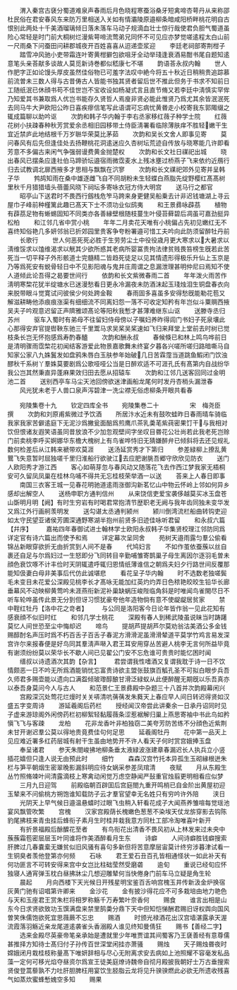 <!-- { "loadSidebar": true } -->
　　渭入秦宫古褎分蜀道难泉声春雨后月色晓程寒蚕浴桑牙短禽啼杏萼丹从来称邵杜民俗在君安春风东来防万里相送入关如有情灞陵原邉柳条暗咸阳桥畔桃花明自古恨别此两处十千美酒瑠璃倾日落未落车马动子规滴血壮士惊行哉使君负胆气蜀道虽险心常轻是时门前大桐树烂漫紫萼啼流莺弟兄同怀不可见应亦梦觉嗟逺程太白山前一尺雨桑下问蚕田问耕郡城夜开百姓喜喜从迢递壶浆迎
　　李廷老祠部寄荆柑子
　　踏雪冲风驰小吏带霜连叶寄黄柑擗包欲咀牙全动举琖逢衰酒易酣书尾自题知逺意笔头亲荅猒多谈故人莫觅新诗巻都似嵇康七不堪
　　韵语荅永叔内翰
　　世人作肥字正如论馒头厚皮虽然佳俗物已可羞字法叹中絶今将五十秋近日稍稍贵追踪慕前流曽未三数人得与古昔俦古人皆能书独其贤者留后世不推此但务于书求不知前日工随纸泯已休顔书苟不佳世岂不宝收设如杨凝式言且直节脩又若李廷中淸慎实罕侔乃知爱其书兼取爲人优岂书能存久贤哲人焉廋非贤必能此惟贤乃爲尤其余皆泯泯死去同马牛大尹欧阳公昨日喜疾瘳信笔写此语谓可忘病忧黄昬走小校寄我东郭陬缀之辄成篇聊以助吟讴
　　次韵和韩子华内翰于李右丞家移红薇子种学士院
　　红薇花树小扶疎春种秋芳赏爱余丞相旧园移带土侍臣淸署看临除薄肤痒不胜轻嫩干生宜近禁庐此地结根千万岁聮华荣莫比茅茹
　　次韵和吴长文舍人即事见寄
　　莫问春风有后先但逢佳处去扬鞭桃花洞逺迷应久杏树坛荒迹自传放与晓寒能几许即看芳意不多偏古来闲气争强弱谩费黄金抛楚权
　　次韵和长文社日禖祀出城
　　晓出春风已摆条应逢社伯马蹄骄坛邉宿雨微霑麦水上残冰壅过桥燕子飞来依约近鴈行归去试教调北扉西掖多才思相与飘飘在泬寥
　　次韵和长文禖祀郊外见寄并呈韩子华
　　鹁鸪知雨在桑中雄逐雌飞自不同胡粉未生轻蝶白燕脂先绽野樱红髙髙树里秋千月猎猎墙头蓓蕾风晓下祠坛多寄咏衣冠方侍大明宫
　　送马行之都官
　　昭亭山下送君时不畏西行劔栈危笮马跨来身更健吴船乗去计非迟钱塘湖上寻云屋巾子峰前种槿篱此趣已髙天下士不须功业似鸱夷
　　和王景彞咏薜茘
　　植物有薜茘足物有蜥蜴固知不同类亦各善縁壁根随枝蔓生叶侵苔藓碧后凋虽可嘉劲挺异松柏
　　和江邻几省中赏小桃
　　年年二月卖花天唯有小桃偏占先初见嫩红无不喜终知俗艳几多妍邻翁已折郊园里贵客争夸粉署邉可惜工夫吟向此防须留醉牡丹前
　　长歌行
　　世人何恶死死必胜于生劳劳尘土中役役歳月更大寒求以大暑求以淸维馁求以馌维渴求以觥其少欲所惑其老病所婴冨贵拘法律贫贱畏笞榜生旣若此苦死当一切平释子外形骸道士完髓精二皆趋死徒足以见其情遗形得极乐升仙上玉京是乃等爲死安有蜕骨轻日中不见影阳魂与鬼并庄周谓之息漏泄理甚明仲尼曰焉知不使人道倾此论吾得之曷要世间行
　　依韵和长文紫微春雨二首
　　年年泼火雨苦作淸明寒棃花犹半绽塘水已迷漫愁看日更永冷漏夜未防酒沫起玉琖烛泪生铜盘春衣向来脱带眼斗觉寛试问彼侯少何处跨金鞍
　　春雨固多喜虽多安得愁旣能勒花苞又解滋耕畴他添痕痕涨渠有细细流不同离妇怨一落不可收定知矜有年岂似斗粟赒西掖吴夫子吟观意迟留正声隮雅颂髙论等阳秋我慙才甚薄难继东山讴
　　送滕寺丞归苏州
　　驱车入蜀时有弟母不往留妇侍母傍以子嘱妇养昨得闾门书妇子死泉壤此心那得安弃官提辔鞅东驰三千里鬻马求吴桨吴桨速如飞归来拜堂上堂前去时树已觉枝条长岂无怀抱感爲寿酌春醠
　　次韵和酬永叔
　　春候倏已和林上鸣鸟哗前日是清明骤雨霑棃花初闻结客游爱此物景嘉歌舞未终宴夕暮各兴嗟所嗟归路暗嘶马自知家公家八九姝鬒发如盘鸦朱唇白玉肤参年始破几日苦霖霪当道跳鱼鰕闭门饮浊醪秋千系树丫羣姝莫要剧爲公歌哑哑公当是日醉欢适不可涯孔氏有髙第内自战纷华我公岂其然秉直异蓬麻果效归田去愿从招辕车
　　次韵和江邻几送客回同过金明池二首
　　送别西亭车马尘天池回傍欲迷津画船龙尾何时发丹杏梢头漏泄春
　　风光犹未老于人兽口泉声泻碧津一洗尘襟无俗虑柳条开眼共看春








　　宛陵集卷十九
　　钦定四库全书
　　宛陵集巻二十　　　　　宋　梅尧臣　撰
　　次韵和刘原甫紫微过予饮酒
　　所居汴水近未有鼓吹蛙昨日春雨晴车骑临我家我家苦僻逺庭下无泥沙爲撇瓮面醅爲煎鹰爪茶乳羮芼紫莼密果饤干与我相对饮但恨诸友遐笑语虽同昔放浪不少加忽观壁间字坐叹目昬花公壮尚若此我老死岂赊门前卖桃李呼买婀娜华东檐大槐树上有鸟雀哗恃旧无猜嫌醉弁已倾斜将去还见规礼数何检差后从江韩来褫带欢莫涯
　　送汤延赏秀才下第归
　　参差緑柳上撩乱黄鸎飞失意暂时屈独嗟千里归淮船行欲驶江去应肥谢朓吾郷守欣欣见防衣
　　送门人欧阳秀才游江西
　　客心如萌芽忽与春风动又随落花飞去作西江梦我家无梧桐安可久留凤凤巢在桂林乌哺不得共无忘桂枝荣举酒一以送
　　荅来上人春日即事
　　南国三衣客王城一见春花明驰道逺雨涨御沟新茗忆山中物云怀岭上邻如何异乡感却出解空人
　　送杨申职方通判信州
　　从来饶信吏爱宝袭侈越莫买冰玉盘苍山斲明月明【阙】有时生穷岩有时喝君常抱清节歴职老无阙与我年齿同独未变华发又爲江外行画舸羡明发
　　送勾谌太丞通判颍州
　　颍川倒湾流栏船曲转钩吏迎如太守民望亚诸侯芳圃深通野寒湖半抱州前贤多旧迹佳咏听君留
　　和永叔六篇【幷序】
　　嘉祐四年春御试进士翰林学士欧阳永叔韩子华集贤校理江邻防同爲详定官有诗六篇出而使予和焉
　　详定幕次呈同舍
　　苑树天邉雨露匀羣公偷看锦丛新眼穿欲折无由折赏到人间不是春
　　代鸠妇言
　　不如作茧依蚕蔟以丝自裹还自足与尔爲妇过一生怒即分飞同转目辛勤哺雏寄鹊巢子母生离因尔逐羽毛曽未顔色衰饮啄不计丰俭时天阴辄遣呼辄归恩情纸薄谁信之朝爲夫妇夕行路世间反覆那能知伋妻白母非美事后代仿此诚堪悲
　　看花呈子华内翰
　　时不选数老独嗟鬓毛未变目未花爱公深殿见桃李长才髙咏无能加红英灼灼弄日色秾艳皎皎生铅华长廊垂幕风不动映柳黄莺吟未涯燕衔新泥补巢缺蜗压峻陛临角斜是时唯闻鸟雀閙尽日不听车轮哗虽传此景无分到但讶习惯犹豪夸他年造物倘有意不使龊龊居贫家
　　禁中鞓红牡丹【洛中花之竒者】
　　与公同是洛阳客今日论年皆作翁一见此花知有感衰顔不似旧时红
　　和邻几学士桃花
　　深殿有春人到稀武陵虽说昧当时踌躇莫忆人间世恐至尘中悔却迟
　　啼鸟
　　提胡芦提胡芦尔莫劝翁沽美酒公多金钱赐醇酎名声压时爲不朽百舌子百舌子春泥方滑滑泥虽滑滑辇道平莫学竹鸡言易发深宫许尔来报春便是好鸟同其羣淸声啭入君王耳安用穿丛苦避人桃李无言何所益毕竟有谢须纷纷莫以荣华长不歇人间已见翟公门安不忘危谁可贵贵时能忆困时闻
　　缙叔以诗遗酒次其韵【杂言】
　　君尝谓我性嗜酒又复谓我耽于诗一日不饮情颇恶一日不吟无所爲酒能销忧忘富贵诗欲主盟张鼓旗百觚孔圣不可拟白眼步兵吾久师君多赐壶能以遗向口满盌倾玻瓈醇酿甘滑泛緑蚁从此便醉醒无期旣以乐吾真亦以泰吾身莫问今人与古人
　　和范景仁王景彞殿中杂题三十八首并次韵殿幕闲兴
　　宫殿深沉处莺花烂熳时关关哢清吭蒨蒨发朱蕤天上春应早人间日转迟得贤如汉盛五字变周诗
　　游延羲阁后药栏
　　授经闻汉帝尝此讲秦余一日承丹诏同时见子虚来游琼阁外闲傍药栏初柳絮轻黏履薇条涩惹裾解归巢上燕思寄袖中书此鸟如矜愼飞飞与客疎
　　龙柏
　　花非龙香叶非柏独窃二美夸芳防苦练不分顔色近紫荆未甘开谢迟羣公莫以得地贵竟费佳句何足思
　　延羲阁牡丹
　　花中第一品天上见应难近署多红药层城有射干生虽由地势开不许人看天子何时赏宫娥捧玉盘
　　奉呈诸君
　　参天朱閤峻拂地柳条垂太液緑波涨建章春漏迟长人执兵立小竖插花嬉但只逢人说无由预此时
　　细竹
　　森森汉宫竹托本异孤生玉砌縁根迸朱栏与笋平朝烟生密翠晚影漏斜明应待女娲采参差凤琯清
　　夜赋
　　月从东殿生丛竹照脩竦叶间清露滴枝上寒禽动闲觉万虑空静闻严鼔重官烛翦更明相看应似梦
　　三月九日迎驾
　　前殿临朝百辟囬后宫庭閤九重开鸣梢已自金阶出黄屋初迎玉辇来不问偷桃方朔饱谁知载防子云才羣官望幸无名姓只有穷吟许外陪
　　浃日
　　光阴天上早气候日邉温悬蟢时过眼飞虫稍入轩看花成子大闻燕养雏喧每觉瑶池宴风飘管吹繁
　　宫槐
　　汉家宫殿荫长槐嫩色葱葱不染埃天仗龙旂穿影去钩陈豹尾拂枝来青虫挂后蜂衔子素月生时桂并栽我意方同杜工部冷淘唯喜叶新开
　　有折景福殿后酴醾花至者
　　有鸟衔花出清香不畏风初从上林发来过未央中蔟蔟霜苞密层层玉叶同谁将作美酒醉看月生东
　　诗癖
　　人间诗癖胜钱癖搜索肝脾过几春嚢槖无嫌贫似旧风骚有喜句多新但将苦意摩层宙莫计终穷涉暮津试看一生铜臭者羡他登第亦何频
　　石咏
　　君王爱石丑百孔皆相通怪状一如此补天有何功匪言不可转安得来宫中女岂比柱础莹然受磨砻
　　逾旬
　　重说已经旬应怀独寝人通宵弹玉枕白昼拂牀尘几想迎雕辇何当快倦身门前车马立疑是角生轮
　　晨起
　　月向西楼下天光候日开残星明宝鉴百舌响宫槐玉井传新汲金炉换宿灰黄门驰有诏唱第许卿来
　　金沙花
　　金有披沙得花应不可多栽培由地力艳色与天和玉座君王赏朱栏将相罗称觞千万寿繁叶奈香何
　　赐食
　　谁言出相是山东今日求贤欲致功玉馔满盘来禁里鹄羮分鼎下天中但知恺悌酬君赐旧讶权舆向国风曽笑侏儒饱欲死宜思薇蕨不忘忠
　　赐酒
　　时颁光禄酒花出汉宫墙湛露承天渥流霞落羽觞近亲龙尾道逺袭雀头香溺殿人谁见终知曼倩狂
　　赐书【善经二字】
　　选来金殿尽英豪帝笔亲承始是遭就里少年唯贾谊其间蜀客乃王褎善经有意尊儒甚推择方知待士髙归付子孙传百世深堂闲挂亦萧骚
　　赐烛
　　天子赐烛昬夜时嫦娥闭月栽桂枝称量髙下唯妍辞相与尽心无附离求安去病如上池照耀不容毫发私品藻一定何可移光焰夺昼资尔爲宣王徒美庭燎诗魏帝自彻月殿披我朝好士万古垂搜索贤俊登蒿藜孰不力吐肝胆脾枉用宴饮生胫脂云龙将见升骙骙燃此必欲无所遗收残喜气如蒸炊蜜蜂慙媿空多知
　　赐果
